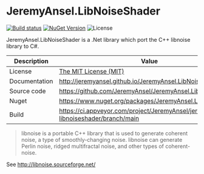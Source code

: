 # JeremyAnsel.LibNoiseShader

[![Build status](https://ci.appveyor.com/api/projects/status/f5u4643ge0lya9f0/branch/main?svg=true)](https://ci.appveyor.com/project/JeremyAnsel/jeremyansel-libnoiseshader/branch/main)
[![NuGet Version](https://buildstats.info/nuget/JeremyAnsel.LibNoiseShader)](https://www.nuget.org/packages/JeremyAnsel.LibNoiseShader)
![License](https://img.shields.io/github/license/JeremyAnsel/JeremyAnsel.LibNoiseShader)

JeremyAnsel.LibNoiseShader is a .Net library which port the C++ libnoise library to C#.

Description     | Value
----------------|----------------
License         | [The MIT License (MIT)](https://github.com/JeremyAnsel/JeremyAnsel.LibNoiseShader/blob/main/LICENSE.txt)
Documentation   | http://jeremyansel.github.io/JeremyAnsel.LibNoiseShader
Source code     | https://github.com/JeremyAnsel/JeremyAnsel.LibNoiseShader
Nuget           | https://www.nuget.org/packages/JeremyAnsel.LibNoiseShader
Build           | https://ci.appveyor.com/project/JeremyAnsel/jeremyansel-libnoiseshader/branch/main

> libnoise is a portable C++ library that is used to generate coherent noise, a type of smoothly-changing noise. libnoise can generate Perlin noise, ridged multifractal noise, and other types of coherent-noise.

See http://libnoise.sourceforge.net/
